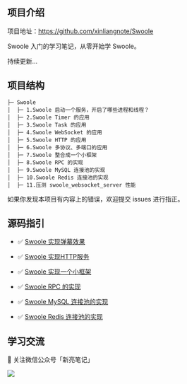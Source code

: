## 项目介绍

项目地址：https://github.com/xinliangnote/Swoole

Swoole 入门的学习笔记，从零开始学 Swoole。

持续更新... 

## 项目结构

```
├─ Swoole
│  ├─ 1.Swoole 启动一个服务，开启了哪些进程和线程？
│  ├─ 2.Swoole Timer 的应用
│  ├─ 3.Swoole Task 的应用
│  ├─ 4.Swoole WebSocket 的应用
│  ├─ 5.Swoole HTTP 的应用
│  ├─ 6.Swoole 多协议、多端口的应用
│  ├─ 7.Swoole 整合成一个小框架
│  ├─ 8.Swoole RPC 的实现
│  ├─ 9.Swoole MySQL 连接池的实现
│  ├─ 10.Swoole Redis 连接池的实现
│  ├─ 11.压测 swoole_websocket_server 性能
```

如果你发现本项目有内容上的错误，欢迎提交 issues 进行指正。

## 源码指引

- :white_check_mark: [Swoole 实现弹幕效果](https://github.com/xinliangnote/Swoole/blob/master/codes/04-Swoole%20WebSocket%20的应用)

- :white_check_mark: [Swoole 实现HTTP服务](https://github.com/xinliangnote/Swoole/blob/master/codes/05-Swoole%20HTTP%20的应用)

- :white_check_mark: [Swoole 实现一个小框架](https://github.com/xinliangnote/Swoole/blob/master/codes/07-Swoole%20整合成一个小框架)

- :white_check_mark: [Swoole RPC 的实现](https://github.com/xinliangnote/Swoole/blob/master/codes/08-Swoole%20RPC%20的实现)

- :white_check_mark: [Swoole MySQL 连接池的实现](https://github.com/xinliangnote/Swoole/blob/master/codes/09-Swoole%20MySQL%20连接池的实现)

- :white_check_mark: [Swoole Redis 连接池的实现](https://github.com/xinliangnote/Swoole/blob/master/codes/10-Swoole%20Redis%20连接池的实现)

## 学习交流

:star2: 关注微信公众号「新亮笔记」

![](https://github.com/xinliangnote/Go/blob/master/00-基础语法/images/qr.jpg)
